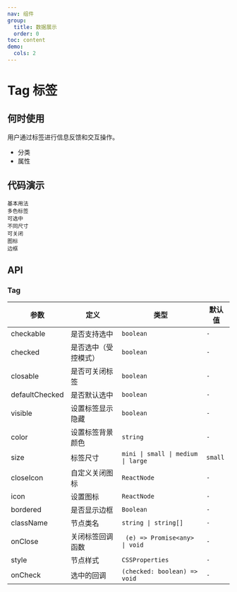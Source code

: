```yaml
---
nav: 组件
group:
  title: 数据展示
  order: 0
toc: content
demo:
  cols: 2
---
```


# Tag 标签

## 何时使用

用户通过标签进行信息反馈和交互操作。

- 分类
- 属性

## 代码演示

<code src="../../packages/ui/examples/tag/basic.tsx" description="标签的基础用法。">基本用法</code>  
<code src="../../packages/ui/examples/tag/color.tsx" description="多种预设色彩的标签样式，通过 `color` 设置不同颜色，也支持自定义 `color` 字段设置色值。">多色标签</code>  
<code src="../../packages/ui/examples/tag/checkable.tsx" description="通过参数 `checkable`，可以实现点击选中的效果。">可选中</code>  
<code src="../../packages/ui/examples/tag/size.tsx" description="标签分为：迷你、小、中、大，可以在不同场景下选择合适按钮尺寸。推荐及默认尺寸为「小」。">不同尺寸</code>  
<code src="../../packages/ui/examples/tag/sync.tsx" description="如果 `onClose` 返回一个 `Promise`，可以异步关闭标签，并且在未关闭时展示加载效果。">可关闭</code>  
<code src="../../packages/ui/examples/tag/icon.tsx" description="可通过设置 `icon` 在标签中加入图标。">图标</code>  
<code src="../../packages/ui/examples/tag/bordered.tsx" description="通过参数 `bordered` 可以显示带边框的标签。">边框</code>

## API

### Tag

| **参数**       | **定义**             | **类型**                           | **默认值** |
| -------------- | -------------------- | ---------------------------------- | ---------- |
| checkable      | 是否支持选中         | `boolean`                          | `-`        |
| checked        | 是否选中（受控模式） | `boolean`                          | `-`        |
| closable       | 是否可关闭标签       | `boolean`                          | `-`        |
| defaultChecked | 是否默认选中         | `boolean`                          | `-`        |
| visible        | 设置标签显示隐藏     | `boolean`                          | `-`        |
| color          | 设置标签背景颜色     | `string`                           | `-`        |
| size           | 标签尺寸             | `mini \| small \| medium \| large` | `small`    |
| closeIcon      | 自定义关闭图标       | `ReactNode`                        | `-`        |
| icon           | 设置图标             | `ReactNode`                        | `-`        |
| bordered       | 是否显示边框         | `Boolean`                          | `-`        |
| className      | 节点类名             | `string \| string[]`               | `-`        |
| onClose        | 关闭标签回调函数     | ` (e) => Promise<any> \| void`     | `-`        |
| style          | 节点样式             | `CSSProperties`                    | `-`        |
| onCheck        | 选中的回调           | `(checked: boolean) => void`       | `-`        |

